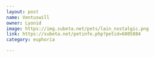 ```yaml
---
layout: post
name: Ventuswill
owner: Lyonid
image: https://img.subeta.net/pets/lain_nostalgic.png
link: https://subeta.net/petinfo.php?petid=6005884
category: euphoria

---
```

